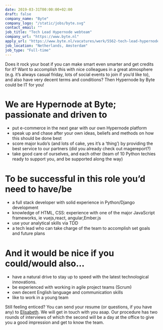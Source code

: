 ```yaml
---
date: 2019-03-31T00:00:00+02:00
draft: false
company_name: "Byte"
company_logo: "/static/jobs/byte.svg"
contact_email: ""
job_title: "Tech Lead Hypernode webteam"
company_url: "https://www.byte.nl"
apply_url: "https://www.byte.nl/vacatures/werk/5562-tech-lead-hypernode-webteam"
job_location: "Netherlands, Amsterdam"
job_type: "Full-time"
---
```


Does it rock your boat if you can make smart even smarter and get credits for it? Want to accomplish this with nice colleagues in a great atmosphere (e.g. it’s always casual friday, lots of social events to join if you’d like to), and also have very decent terms and conditions? Then Hypernode by Byte could be IT for you!

# We are Hypernode at Byte; passionate and driven to
* put e-commerce in the next gear with our own Hypernode platform
* speak up and chase after your own ideas, beliefs and methods on how this should be done best
* score major kudo’s (and lots of cake, yes it’s a ‘thing’) by providing the best service to our partners (did you already check out magereport?)
* take good care of ourselves, and each other (team of 10 Python techies ready to support you, and be supported along the way)

# To be successful in this role you’d need to have/be
* a full stack developer with solid experience in Python/Django development
* knowledge of HTML, CSS: experience with one of the major JavaScript frameworks, ie vuejs,react, angular,Ember.js
* use your analytical skills via TDD
* a tech lead who can take charge of the team to accomplish set goals and future plans

# And it would be nice if you could/would also…
* have a natural drive to stay up to speed with the latest technological innovations.
* be experienced with working in agile project teams (Scrum)
* own decent English language and communication skills
* like to work in a young team

Still feeling enticed? You can send your resume (or questions, if you have any) to [Elisabeth](mailto:jobs@byte.nl?subject=I'd%20like%20to%20know%20more%20about%20the%20vacancy!). We will get in touch with you asap. Our procedure has two rounds of interviews of which the second will be a day at the office to give you a good impression and get to know the team.


